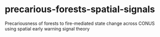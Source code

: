 # precarious-forests-spatial-signals
Precariousness of forests to fire-mediated state change across CONUS using spatial early warning signal theory
